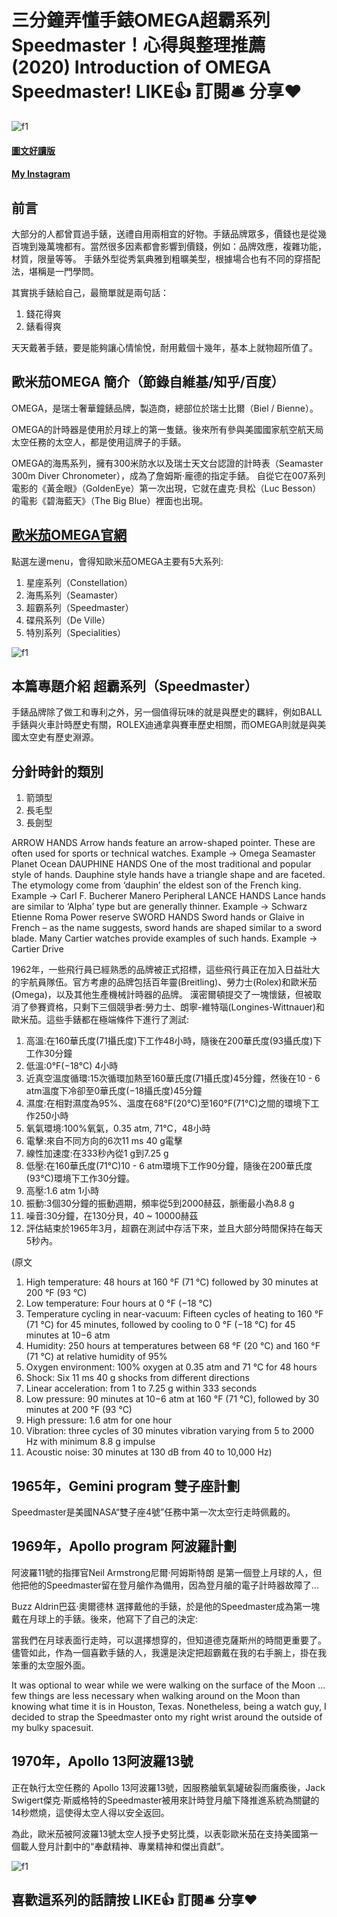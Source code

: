 # 三分鐘弄懂手錶OMEGA超霸系列Speedmaster！心得與整理推薦 (2020) Introduction of OMEGA Speedmaster! LIKE👍 訂閱🛎 分享❤️
![f1](https://github.com/HCH1/blog/blob/master/fig/speedmaster1.JPG)

#### [圖文好讀版]()
#### [My Instagram](https://www.instagram.com/redbox111)

## 前言
大部分的人都曾買過手錶，送禮自用兩相宜的好物。手錶品牌眾多，價錢也是從幾百塊到幾萬塊都有。當然很多因素都會影響到價錢，例如：品牌效應，複雜功能，材質，限量等等。
手錶外型從秀氣典雅到粗曠美型，根據場合也有不同的穿搭配法，堪稱是一門學問。

其實挑手錶給自己，最簡單就是兩句話：
1. 錢花得爽
1. 錶看得爽

天天戴著手錶，要是能夠讓心情愉悅，耐用戴個十幾年，基本上就物超所值了。

## 歐米茄OMEGA 簡介（節錄自維基/知乎/百度）
OMEGA，是瑞士奢華鐘錶品牌，製造商，總部位於瑞士比爾（Biel / Bienne）。

OMEGA的計時器是使用於月球上的第一隻錶。後來所有參與美國國家航空航天局太空任務的太空人，都是使用這牌子的手錶。

OMEGA的海馬系列，擁有300米防水以及瑞士天文台認證的計時表（Seamaster 300m Diver Chronometer），成為了詹姆斯·龐德的指定手錶。
自從它在007系列電影的《黃金眼》（GoldenEye）第一次出現，它就在盧克·貝松（Luc Besson）的電影《碧海藍天》（The Big Blue）裡面也出現。

## [歐米茄OMEGA官網](https://www.omegawatches.com/)
點選左邊menu，會得知歐米茄OMEGA主要有5大系列:
1. 星座系列（Constellation）
1. 海馬系列（Seamaster）
1. 超霸系列（Speedmaster）
1. 碟飛系列（De Ville）
1. 特別系列（Specialities）

![f1](https://github.com/HCH1/blog/blob/master/fig/speedmaster2.JPG)

## 本篇專題介紹 超霸系列（Speedmaster）
手錶品牌除了做工和專利之外，另一個值得玩味的就是與歷史的羈絆，例如BALL手錶與火車計時歷史有關，ROLEX迪通拿與賽車歷史相關，而OMEGA則就是與美國太空史有歷史淵源。


## 分針時針的類別

1. 箭頭型
1. 長毛型
1. 長劍型

ARROW HANDS
Arrow hands feature an arrow-shaped pointer. These are often used for sports or technical watches. Example → Omega Seamaster Planet Ocean
DAUPHINE HANDS
One of the most traditional and popular style of hands. Dauphine style hands have a triangle shape and are faceted. The etymology come from ‘dauphin’ the eldest son of the French king. Example → Carl F. Bucherer Manero Peripheral
LANCE HANDS
Lance hands are similar to ‘Alpha’ type but are generally thinner. Example → Schwarz Etienne Roma Power reserve
SWORD HANDS
Sword hands or Glaive in French – as the name suggests, sword hands are shaped similar to a sword blade. Many Cartier watches provide examples of such hands. Example → Cartier Drive


1962年，一些飛行員已經熟悉的品牌被正式招標，這些飛行員正在加入日益壯大的宇航員隊伍。官方考慮的品牌包括百年靈(Breitling)、勞力士(Rolex)和歐米茄(Omega)，以及其他生產機械計時器的品牌。
漢密爾頓提交了一塊懷錶，但被取消了參賽資格，只剩下三個競爭者:勞力士、朗寧-維特瑙(Longines-Wittnauer)和歐米茄。這些手錶都在極端條件下進行了測試:

1. 高溫:在160華氏度(71攝氏度)下工作48小時，隨後在200華氏度(93攝氏度)下工作30分鐘
1. 低溫:0°F(−18°C) 4小時
1. 近真空溫度循環:15次循環加熱至160華氏度(71攝氏度)45分鐘，然後在10 - 6 atm溫度下冷卻至0華氏度(−18攝氏度)45分鐘
1. 濕度:在相對濕度為95%、溫度在68°F(20°C)至160°F(71°C)之間的環境下工作250小時
1. 氧氣環境:100%氧氣，0.35 atm, 71℃，48小時
1. 電擊:來自不同方向的6次11 ms 40 g電擊
1. 線性加速度:在333秒內從1 g到7.25 g
1. 低壓:在160華氏度(71℃)10 - 6 atm環境下工作90分鐘，隨後在200華氏度(93℃)環境下工作30分鐘。
1. 高壓:1.6 atm 1小時
1. 振動:3個30分鐘的振動週期，頻率從5到2000赫茲，脈衝最小為8.8 g
1. 噪音:30分鐘，在130分貝，40 ~ 10000赫茲
1. 評估結束於1965年3月，超霸在測試中存活下來，並且大部分時間保持在每天5秒內。

(原文
1. High temperature: 48 hours at 160 °F (71 °C) followed by 30 minutes at 200 °F (93 °C)
1. Low temperature: Four hours at 0 °F (−18 °C)
1. Temperature cycling in near-vacuum: Fifteen cycles of heating to 160 °F (71 °C) for 45 minutes, followed by cooling to 0 °F (−18 °C) for 45 minutes at 10−6 atm
1. Humidity: 250 hours at temperatures between 68 °F (20 °C) and 160 °F (71 °C) at relative humidity of 95%
1. Oxygen environment: 100% oxygen at 0.35 atm and 71 °C for 48 hours
1. Shock: Six 11 ms 40 g shocks from different directions
1. Linear acceleration: from 1 to 7.25 g within 333 seconds
1. Low pressure: 90 minutes at 10−6 atm at 160 °F (71 °C), followed by 30 minutes at 200 °F (93 °C)
1. High pressure: 1.6 atm for one hour
1. Vibration: three cycles of 30 minutes vibration varying from 5 to 2000 Hz with minimum 8.8 g impulse
1. Acoustic noise: 30 minutes at 130 dB from 40 to 10,000 Hz)

## 1965年，Gemini program 雙子座計劃
Speedmaster是美國NASA“雙子座4號”任務中第一次太空行走時佩戴的。

## 1969年，Apollo program 阿波羅計劃
阿波羅11號的指揮官Neil Armstrong尼爾·阿姆斯特朗 是第一個登上月球的人，但他把他的Speedmaster留在登月艙作為備用，因為登月艙的電子計時器故障了...

Buzz Aldrin巴茲·奧爾德林 選擇戴他的手錶，於是他的Speedmaster成為第一塊戴在月球上的手錶。後來，他寫下了自己的決定:

當我們在月球表面行走時，可以選擇想穿的，但知道德克薩斯州的時間更重要了。儘管如此，作為一個喜歡手錶的人，我還是決定把超霸戴在我的右手腕上，掛在我笨重的太空服外面。

It was optional to wear while we were walking on the surface of the Moon ... few things are less necessary when walking around on the Moon than knowing what time it is in Houston, Texas. Nonetheless, being a watch guy, I decided to strap the Speedmaster onto my right wrist around the outside of my bulky spacesuit.

## 1970年，Apollo 13阿波羅13號
正在執行太空任務的 Apollo 13阿波羅13號，因服務艙氧氣罐破裂而癱瘓後，Jack Swigert傑克·斯威格特的Speedmaster被用來計時登月艙下降推進系統為關鍵的14秒燃燒，這使得太空人得以安全返回。

為此，歐米茄被阿波羅13號太空人授予史努比獎，以表彰歐米茄在支持美國第一個載人登月計劃中的“奉獻精神、專業精神和傑出貢獻”。


![f1](https://github.com/HCH1/blog/blob/master/fig/omega1c.JPG)


## 喜歡這系列的話請按 LIKE👍 訂閱🛎 分享❤️

